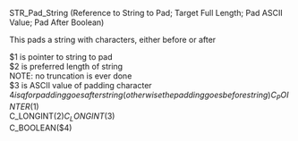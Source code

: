 STR_Pad_String (Reference to String to Pad; Target Full Length; Pad ASCII Value; Pad After Boolean)    This pads a string with characters, either before or after    $1 is pointer to string to pad  $2 is preferred length of string        NOTE: no truncation is ever done  $3 is ASCII value of padding character  $4 is q for padding goes after string        (otherwise the padding goes before string)     C_POINTER($1)  C_LONGINT($2)  C_LONGINT($3)  C_BOOLEAN($4)  